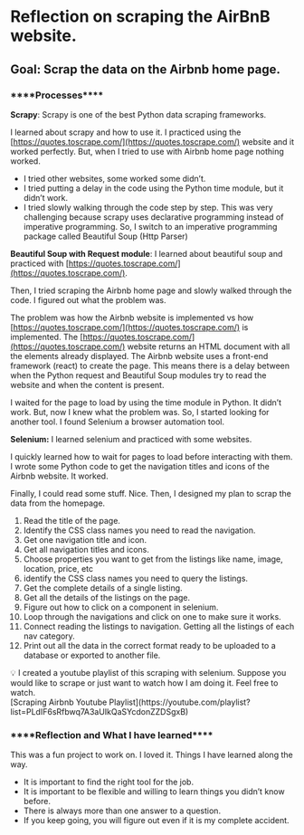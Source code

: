 # Reflection on scraping the AirBnB website.

## Goal: Scrap the data on the Airbnb home page.

### ********\*\*\*\*********Processes********\*\*\*\*********

**Scrapy**: Scrapy is one of the best Python data scraping frameworks.

I learned about scrapy and how to use it. I practiced using the [https://quotes.toscrape.com/](https://quotes.toscrape.com/) website and it worked perfectly. But, when I tried to use with Airbnb home page nothing worked.

- I tried other websites, some worked some didn’t.
- I tried putting a delay in the code using the Python time module, but it didn’t work.
- I tried slowly walking through the code step by step. This was very challenging because scrapy uses declarative programming instead of imperative programming. So, I switch to an imperative programming package called Beautiful Soup (Http Parser)

**Beautiful Soup with Request module**: I learned about beautiful soup and practiced with [https://quotes.toscrape.com/](https://quotes.toscrape.com/).

Then, I tried scraping the Airbnb home page and slowly walked through the code. I figured out what the problem was.

The problem was how the Airbnb website is implemented vs how [https://quotes.toscrape.com/](https://quotes.toscrape.com/) is implemented. The [https://quotes.toscrape.com/](https://quotes.toscrape.com/) website returns an HTML document with all the elements already displayed. The Airbnb website uses a front-end framework (react) to create the page. This means there is a delay between when the Python request and Beautiful Soup modules try to read the website and when the content is present.

I waited for the page to load by using the time module in Python. It didn’t work. But, now I knew what the problem was. So, I started looking for another tool. I found Selenium a browser automation tool.

**Selenium:** I learned selenium and practiced with some websites.

I quickly learned how to wait for pages to load before interacting with them. I wrote some Python code to get the navigation titles and icons of the Airbnb website. It worked.

Finally, I could read some stuff. Nice. Then, I designed my plan to scrap the data from the homepage.

1. Read the title of the page.
2. Identify the CSS class names you need to read the navigation.
3. Get one navigation title and icon.
4. Get all navigation titles and icons.
5. Choose properties you want to get from the listings like name, image, location, price, etc
6. identify the CSS class names you need to query the listings.
7. Get the complete details of a single listing.
8. Get all the details of the listings on the page.
9. Figure out how to click on a component in selenium.
10. Loop through the navigations and click on one to make sure it works.
11. Connect reading the listings to navigation. Getting all the listings of each nav category.
12. Print out all the data in the correct format ready to be uploaded to a database or exported to another file.

<aside>
💡 I created a youtube playlist of this scraping with selenium. Suppose you would like to scrape or just want to watch how I am doing it. Feel free to watch.
</aside>
[Scraping Airbnb Youtube Playlist](https://youtube.com/playlist?list=PLdIF6sRfbwq7A3aUIkQaSYcdonZZDSgxB)

### **\*\*\*\***Reflection and What I have learned**\*\*\*\***

This was a fun project to work on. I loved it. Things I have learned along the way.

- It is important to find the right tool for the job.
- It is important to be flexible and willing to learn things you didn’t know before.
- There is always more than one answer to a question.
- If you keep going, you will figure out even if it is my complete accident.
